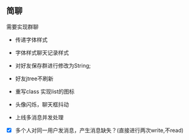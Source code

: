 ﻿## 简聊
需要实现群聊

- 传递字体样式

- 字体样式聊天记录样式

- 对好友保存群进行修改为String;

- 好友jtree不刷新

- 重写class 实现list的图标

- 头像闪烁，聊天框抖动

- 上线多消息并发处理

- [x] 多个人对同一用户发消息，产生消息缺失？(直接进行两次write,不read)